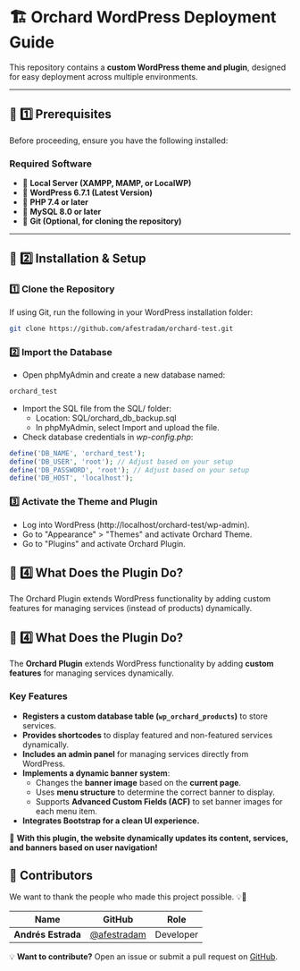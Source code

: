 # 🏗️ Orchard WordPress Deployment Guide

This repository contains a **custom WordPress theme and plugin**, designed for easy deployment across multiple environments.

---

## 📌 1️⃣ Prerequisites

Before proceeding, ensure you have the following installed:

### **Required Software**
- 🔹 **Local Server (XAMPP, MAMP, or LocalWP)**
- 🔹 **WordPress 6.7.1 (Latest Version)**
- 🔹 **PHP 7.4 or later**
- 🔹 **MySQL 8.0 or later**
- 🔹 **Git (Optional, for cloning the repository)**

---

## 📌 2️⃣ Installation & Setup

### **1️⃣ Clone the Repository**
If using Git, run the following in your WordPress installation folder:
```sh
git clone https://github.com/afestradam/orchard-test.git
```
### **2️⃣ Import the Database**
- Open phpMyAdmin and create a new database named:
```sh
orchard_test
```
- Import the SQL file from the SQL/ folder:
  - Location: SQL/orchard_db_backup.sql
  - In phpMyAdmin, select Import and upload the file.
- Check database credentials in *wp-config.php*:
```php
define('DB_NAME', 'orchard_test');
define('DB_USER', 'root'); // Adjust based on your setup
define('DB_PASSWORD', 'root'); // Adjust based on your setup
define('DB_HOST', 'localhost');
```
### **3️⃣ Activate the Theme and Plugin**
- Log into WordPress (http://localhost/orchard-test/wp-admin).
- Go to "Appearance" > "Themes" and activate Orchard Theme.
- Go to "Plugins" and activate Orchard Plugin.

## 📌 4️⃣ What Does the Plugin Do?

The Orchard Plugin extends WordPress functionality by adding custom features for managing services (instead of products) dynamically.

## 📌 4️⃣ What Does the Plugin Do?

The **Orchard Plugin** extends WordPress functionality by adding **custom features** for managing services dynamically.

### **Key Features**
- **Registers a custom database table (`wp_orchard_products`)** to store services.
- **Provides shortcodes** to display featured and non-featured services dynamically.
- **Includes an admin panel** for managing services directly from WordPress.
- **Implements a dynamic banner system**:
    - Changes the **banner image** based on the **current page**.
    - Uses **menu structure** to determine the correct banner to display.
    - Supports **Advanced Custom Fields (ACF)** to set banner images for each menu item.
- **Integrates Bootstrap for a clean UI experience.**

🔹 **With this plugin, the website dynamically updates its content, services, and banners based on user navigation!**


## 📌 Contributors

We want to thank the people who made this project possible. 💡🚀

| Name | GitHub | Role |
|------|--------|------|
| **Andrés Estrada** | [@afestradam](https://github.com/afestradam) | Developer |



💡 **Want to contribute?** Open an issue or submit a pull request on [GitHub](https://github.com/afestradam/orchard-test).


